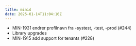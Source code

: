 ```yaml
---
title: minid
date: 2025-01-14T11:04:16Z
---
```

- MIN-1931 endrer profilnavn fra -systest, -test, -prod  (#244)
- Library upgrades
- MIN-1915 add support for tenants (#228)

